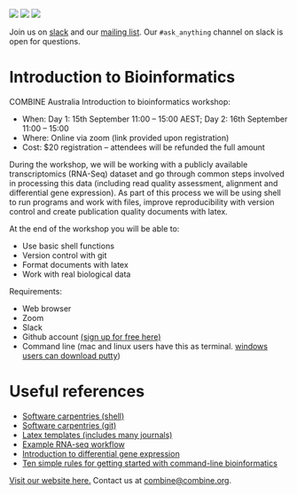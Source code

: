 [![](https://flat.badgen.net/badge/license/MIT/cyan?scale=1.5)](https://opensource.org/licenses/MIT)
[![](https://flat.badgen.net/badge/icon/@combine_au?icon=twitter&label&scale=1.5)](https://twitter.com/combine_au)
[![](https://flat.badgen.net/badge/icon/@AusBiocommons?icon=twitter&label&scale=1.5)](https://twitter.com/AusBiocommons)

Join us on [slack](combine-au.slack.com) and our [mailing list](https://www.combine.org.au/join/). Our `#ask_anything` channel on slack is open for questions.

# Introduction to Bioinformatics
COMBINE Australia Introduction to bioinformatics workshop:
- When: Day 1: 15th September 11:00 – 15:00 AEST; Day 2: 16th September 11:00 – 15:00
- Where: Online via zoom (link provided upon registration)
- Cost: $20 registration – attendees will be refunded the full amount

During the workshop, we will be working with a publicly available transcriptomics (RNA-Seq) dataset and go through common steps involved in processing this data (including read quality assessment, alignment and differential gene expression). As part of this process we will be using shell to run programs and work with files, improve reproducibility with version control and create publication quality documents with latex.

At the end of the workshop you will be able to:
- Use basic shell functions
- Version control with git
- Format documents with latex
- Work with real biological data

Requirements:
- Web browser
- Zoom
- Slack
- Github account [(sign up for free here)](https://github.com)
- Command line (mac and linux users have this as terminal. [windows users can download putty](https://www.putty.org/))

# Useful references
- [Software carpentries (shell)](http://swcarpentry.github.io/shell-novice/)
- [Software carpentries (git)](http://swcarpentry.github.io/git-novice)
- [Latex templates (includes many journals)](https://www.overleaf.com/latex/templates)
- [Example RNA-seq workflow](https://www.bioconductor.org/packages/devel/workflows/vignettes/rnaseqGene/inst/doc/rnaseqGene.html)
- [Introduction to differential gene expression](https://hbctraining.github.io/DGE_workshop_salmon_online/lessons/01a_RNAseq_processing_workflow.html)
- [Ten simple rules for getting started with command-line bioinformatics](https://journals.plos.org/ploscompbiol/article?id=10.1371/journal.pcbi.1008645)


[Visit our website here.](https://www.combine.org.au/) Contact us at [combine@combine.org](mailto:combine@combine.org.au).
